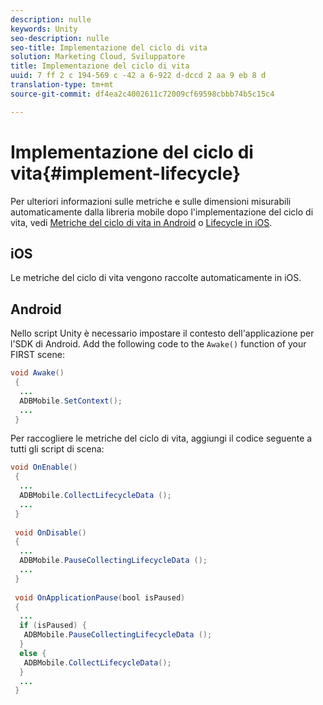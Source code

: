 ```yaml
---
description: nulle
keywords: Unity
seo-description: nulle
seo-title: Implementazione del ciclo di vita
solution: Marketing Cloud, Sviluppatore
title: Implementazione del ciclo di vita
uuid: 7 ff 2 c 194-569 c -42 a 6-922 d-dccd 2 aa 9 eb 8 d
translation-type: tm+mt
source-git-commit: df4ea2c4002611c72009cf69598cbbb74b5c15c4

---
```



# Implementazione del ciclo di vita{#implement-lifecycle}

Per ulteriori informazioni sulle metriche e sulle dimensioni misurabili automaticamente dalla libreria mobile dopo l'implementazione del ciclo di vita, vedi [Metriche del ciclo di vita in Android](/help/android/metrics.md) o [Lifecycle in iOS](/help/ios/metrics.md).

## iOS

Le metriche del ciclo di vita vengono raccolte automaticamente in iOS.

## Android

Nello script Unity è necessario impostare il contesto dell'applicazione per l'SDK di Android. Add the following code to the `Awake()` function of your FIRST scene:

```java
void Awake()
 {
  ...
  ADBMobile.SetContext();
  ...
 }
```

Per raccogliere le metriche del ciclo di vita, aggiungi il codice seguente a tutti gli script di scena:

```java
void OnEnable()
 {
  ...
  ADBMobile.CollectLifecycleData (); 
  ...
 }
 
 void OnDisable()
 {
  ...
  ADBMobile.PauseCollectingLifecycleData (); 
  ...
 }
  
 void OnApplicationPause(bool isPaused) 
 {
  ...
  if (isPaused) {
   ADBMobile.PauseCollectingLifecycleData (); 
  }  
  else {
   ADBMobile.CollectLifecycleData(); 
  }
  ...
 }
```

